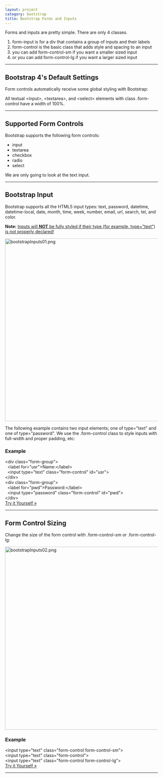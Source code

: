 ```yaml
---
layout: project
category: bootstrap
title: Bootstrap Forms and Inputs
---
```

<p>Forms and inputs are pretty simple. There are only 4 classes.</p>
<ol>
<li>form-input is for a div that contains a group of inputs and their labels</li>
<li>form-control is the basic class that adds style and spacing to an input</li>
<li>you can add form-control-sm if you want a smaller sized input</li>
<li>or you can add form-control-lg if you want a larger sized input</li>
</ol>
<hr>
<h2>Bootstrap 4's Default Settings</h2>
<p>Form controls automatically receive some global styling with Bootstrap:</p>
<p>All textual<span> </span>&lt;input&gt;,<span> </span>&lt;textarea&gt;, and<span> </span>&lt;select&gt;<span> </span>elements with class<span> </span>.form-control<span> </span>have a width of 100%.</p>
<hr>
<h2>Supported Form Controls</h2>
<p>Bootstrap supports the following form controls:</p>
<ul>
<li>input</li>
<li>textarea</li>
<li>checkbox</li>
<li>radio</li>
<li>select</li>
</ul>
<p>We are only going to look at the text input.</p>
<hr>
<h2>Bootstrap Input</h2>
<p>Bootstrap supports all the HTML5 input types: text, password, datetime, datetime-local, date, month, time, week, number, email, url, search, tel, and color.</p>
<p><strong>Note:</strong><span> </span><span style="text-decoration: underline;">Inputs will <strong>NOT</strong> be fully styled if their type (for example, type="text") is not properly declared!</span></p>
<div>
<div class="form-group"><img src="/wdarchive/bootstrap/images/bootstrapInputs01.png" alt="bootstrapInputs01.png" width="600" data-api-endpoint="https://hilliard.instructure.com/api/v1/courses/31582/files/10748134" data-api-returntype="File"></div>
</div>
<p>The following example contains two input elements; one of<span> </span>type="text"<span> </span>and one of<span> </span>type="password". We use the<span> </span>.form-control<span> </span>class to style inputs with full-width and proper padding, etc:</p>
<div class="w3-example">
<h3>Example</h3>
<div class="w3-code notranslate htmlHigh">
<span class="tagnamecolor"><span class="tagcolor">&lt;</span>div<span class="attributecolor"><span> </span>class<span class="attributevaluecolor">="form-group"</span></span><span class="tagcolor">&gt;</span></span><br> <span> </span><span class="tagnamecolor"><span class="tagcolor">&lt;</span>label<span class="attributecolor"><span> </span>for<span class="attributevaluecolor">="usr"</span></span><span class="tagcolor">&gt;</span></span>Name:<span class="tagnamecolor"><span class="tagcolor">&lt;</span>/label<span class="tagcolor">&gt;</span></span><br> <span> </span><span class="tagnamecolor"><span class="tagcolor">&lt;</span>input<span class="attributecolor"><span> </span>type<span class="attributevaluecolor">="text"</span><span> </span>class<span class="attributevaluecolor">="form-control"</span><span> </span>id<span class="attributevaluecolor">="usr"</span></span><span class="tagcolor">&gt;</span></span><br><span class="tagnamecolor"><span class="tagcolor">&lt;</span>/div<span class="tagcolor">&gt;</span></span><br><span class="tagnamecolor"><span class="tagcolor">&lt;</span>div<span class="attributecolor"><span> </span>class<span class="attributevaluecolor">="form-group"</span></span><span class="tagcolor">&gt;</span></span><br> <span> </span><span class="tagnamecolor"><span class="tagcolor">&lt;</span>label<span class="attributecolor"><span> </span>for<span class="attributevaluecolor">="pwd"</span></span><span class="tagcolor">&gt;</span></span>Password:<span class="tagnamecolor"><span class="tagcolor">&lt;</span>/label<span class="tagcolor">&gt;</span></span><br> <span> </span><span class="tagnamecolor"><span class="tagcolor">&lt;</span>input<span class="attributecolor"><span> </span>type<span class="attributevaluecolor">="password"</span><span> </span>class<span class="attributevaluecolor">="form-control"</span><span> </span>id<span class="attributevaluecolor">="pwd"</span></span><span class="tagcolor">&gt;</span></span><br><span class="tagnamecolor"><span class="tagcolor">&lt;</span>/div<span class="tagcolor">&gt;</span></span>
</div>
<a class="w3-btn w3-margin-bottom" href="https://www.w3schools.com/bootstrap4/tryit.asp?filename=trybs_form_input&amp;stacked=h" >Try it Yourself »</a>
</div>
<hr>
<h2>Form Control Sizing</h2>
<p>Change the size of the form control with<span> </span>.form-control-sm<span> </span>or<span> </span>.form-control-lg:</p>
<p><img src="/wdarchive/bootstrap/images/bootstrapInputs02.png" alt="bootstrapInputs02.png" width="600" data-api-endpoint="https://hilliard.instructure.com/api/v1/courses/31582/files/10748131" data-api-returntype="File"></p>
<div class="w3-example">
<h3>Example</h3>
<div class="w3-code notranslate htmlHigh">
<span class="tagnamecolor"><span class="tagcolor">&lt;</span>input<span class="attributecolor"><span> </span>type<span class="attributevaluecolor">="text"</span><span> </span>class<span class="attributevaluecolor">="form-control form-control-sm"</span></span><span class="tagcolor">&gt;</span></span><br><span class="tagnamecolor"><span class="tagcolor">&lt;</span>input<span class="attributecolor"><span> </span>type<span class="attributevaluecolor">="text"</span><span> </span>class<span class="attributevaluecolor">="form-control"</span></span><span class="tagcolor">&gt;</span></span><br><span class="tagnamecolor"><span class="tagcolor">&lt;</span>input<span class="attributecolor"><span> </span>type<span class="attributevaluecolor">="text"</span><span> </span>class<span class="attributevaluecolor">="form-control form-control-lg"</span></span><span class="tagcolor">&gt;</span></span>
</div>
<a class="w3-btn w3-margin-bottom" href="https://www.w3schools.com/bootstrap4/tryit.asp?filename=trybs_form-control-size&amp;stacked=h" >Try it Yourself »</a>
</div>
<hr>
